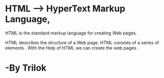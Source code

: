  # HTML -->  HyperText Markup Language, 
 
 HTML is the standard markup language for creating Web pages.
 
 HTML describes the structure of a Web page.
 HTML consists of a series of elements .
 With the Help of HTML we can create the web pages . 
 
 # -By Trilok
